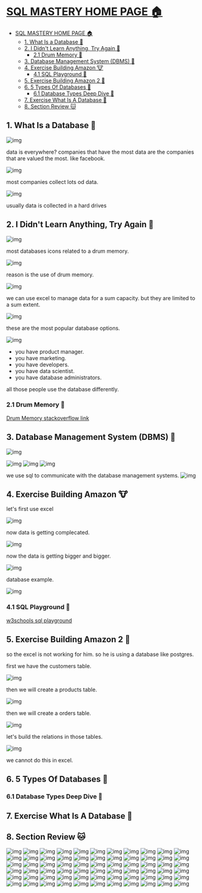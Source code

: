 # [SQL MASTERY HOME PAGE 🏠](../../README.md)

- [SQL MASTERY HOME PAGE 🏠](#sql-mastery-home-page-)
  - [1. What Is a Database 🐸](#1-what-is-a-database-)
  - [2. I Didn't Learn Anything, Try Again 🐹](#2-i-didnt-learn-anything-try-again-)
    - [2.1 Drum Memory 🦊](#21-drum-memory-)
  - [3. Database Management System (DBMS) 🦝](#3-database-management-system-dbms-)
  - [4. Exercise Building Amazon 🐮](#4-exercise-building-amazon-)
    - [4.1 SQL Playground 🐷](#41-sql-playground-)
  - [5. Exercise Building Amazon 2 🦤](#5-exercise-building-amazon-2-)
  - [6. 5 Types Of Databases 🦁](#6-5-types-of-databases-)
    - [6.1 Database Types Deep Dive 🐯](#61-database-types-deep-dive-)
  - [7. Exercise What Is A Database 🤖](#7-exercise-what-is-a-database-)
  - [8. Section Review 🐱](#8-section-review-)

## 1. What Is a Database 🐸

![img](../img/3.png)

data is everywhere?
companies that have the most data are the companies that are valued the most.
like facebook.

![img](../img/4.png)

most companies collect lots od data.

![img](../img/5.png)

usually data is collected in a hard drives

## 2. I Didn't Learn Anything, Try Again 🐹

![img](../img/6.png)

most databases icons related to a drum memory.

![img](../img/7.png)

reason is the use of drum memory.

![img](../img/8.png)

we can use excel to manage data for a sum capacity.
but they are limited to a sum extent.

![img](../img/9.png)

these are the most popular database options.

![img](../img/10.png)

- you have product manager.
- you have marketing.
- you have developers.
- you have data scientist.
- you have database administrators.

all those people use the database differently.

### 2.1 Drum Memory 🦊

[Drum Memory stackoverflow link](https://stackoverflow.com/questions/2822650/why-is-a-database-always-represented-with-a-cylinder)

## 3. Database Management System (DBMS) 🦝

![img](../img/12.png)

![img](../img/11.png)
![img](../img/13.png)
![img](../img/14.png)

we use sql to communicate with the database management systems.
![img](../img/15.png)

## 4. Exercise Building Amazon 🐮

let's first use excel

![img](../img/16.png)

now data is getting complecated.

![img](../img/17.png)

now the data is getting bigger and bigger.

![img](../img/18.png)

database example.

![img](../img/19.png)

### 4.1 SQL Playground 🐷

[w3schools sql playground](https://www.w3schools.com/sql/trysql.asp?filename=trysql_op_in)

## 5. Exercise Building Amazon 2 🦤

so the excel is not working for him. so he is using a database like postgres.

first we have the customers table.

![img](../img/20.png)

then we will create a products table.

![img](../img/21.png)

then we will create a orders table.

![img](../img/22.png)

let's build the relations in those tables.

![img](../img/23.png)

we cannot do this in excel.

## 6. 5 Types Of Databases 🦁

### 6.1 Database Types Deep Dive 🐯

## 7. Exercise What Is A Database 🤖

## 8. Section Review 🐱

![img](../img/24.png)
![img](../img/25.png)
![img](../img/26.png)
![img](../img/27.png)
![img](../img/28.png)
![img](../img/29.png)
![img](../img/30.png)
![img](../img/31.png)
![img](../img/32.png)
![img](../img/33.png)
![img](../img/34.png)
![img](../img/35.png)
![img](../img/36.png)
![img](../img/37.png)
![img](../img/38.png)
![img](../img/39.png)
![img](../img/40.png)
![img](../img/41.png)
![img](../img/42.png)
![img](../img/43.png)
![img](../img/44.png)
![img](../img/45.png)
![img](../img/46.png)
![img](../img/47.png)
![img](../img/48.png)
![img](../img/49.png)
![img](../img/50.png)
![img](../img/51.png)
![img](../img/52.png)
![img](../img/53.png)
![img](../img/54.png)
![img](../img/55.png)
![img](../img/56.png)
![img](../img/57.png)
![img](../img/58.png)
![img](../img/59.png)
![img](../img/60.png)
![img](../img/61.png)
![img](../img/62.png)
![img](../img/63.png)
![img](../img/64.png)
![img](../img/65.png)
![img](../img/66.png)
![img](../img/67.png)
![img](../img/68.png)
![img](../img/69.png)
![img](../img/70.png)
![img](../img/71.png)
![img](../img/72.png)
![img](../img/73.png)
![img](../img/74.png)
![img](../img/75.png)
![img](../img/76.png)
![img](../img/77.png)
![img](../img/78.png)
![img](../img/79.png)
![img](../img/80.png)
![img](../img/81.png)
![img](../img/82.png)
![img](../img/83.png)
![img](../img/84.png)
![img](../img/85.png)
![img](../img/86.png)
![img](../img/87.png)
![img](../img/88.png)
![img](../img/89.png)
